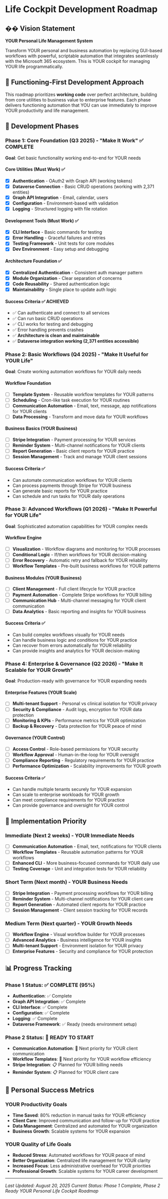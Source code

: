 # Life Cockpit Development Roadmap

## �� Vision Statement

**YOUR Personal Life Management System**

Transform YOUR personal and business automation by replacing GUI-based workflows with powerful, scriptable automation that integrates seamlessly with the Microsoft 365 ecosystem. This is YOUR cockpit for managing YOUR life programmatically.

## 🚀 Functioning-First Development Approach

This roadmap prioritizes **working code** over perfect architecture, building from core utilities to business value to enterprise features. Each phase delivers functioning automation that YOU can use immediately to improve YOUR productivity and life management.

## 📅 Development Phases

### Phase 1: Core Foundation (Q3 2025) - "Make It Work" ✅ **COMPLETE**
**Goal**: Get basic functionality working end-to-end for YOUR needs

#### Core Utilities (Must Work) ✅
- [x] **Authentication** - OAuth2 with Graph API (working tokens)
- [x] **Dataverse Connection** - Basic CRUD operations (working with 2,371 entities)
- [x] **Graph API Integration** - Email, calendar, users
- [x] **Configuration** - Environment-based with validation
- [x] **Logging** - Structured logging with file rotation

#### Development Tools (Must Work) ✅
- [x] **CLI Interface** - Basic commands for testing
- [x] **Error Handling** - Graceful failures and retries
- [x] **Testing Framework** - Unit tests for core modules
- [x] **Dev Environment** - Easy setup and debugging

#### Architecture Foundation ✅
- [x] **Centralized Authentication** - Consistent auth manager pattern
- [x] **Module Organization** - Clear separation of concerns
- [x] **Code Reusability** - Shared authentication logic
- [x] **Maintainability** - Single place to update auth logic

#### Success Criteria ✅ **ACHIEVED**
- ✅ Can authenticate and connect to all services
- ✅ Can run basic CRUD operations
- ✅ CLI works for testing and debugging
- ✅ Error handling prevents crashes
- ✅ **Architecture is clean and maintainable**
- ✅ **Dataverse integration working (2,371 entities accessible)**

### Phase 2: Basic Workflows (Q4 2025) - "Make It Useful for YOUR Life"
**Goal**: Create working automation workflows for YOUR daily needs

#### Workflow Foundation
- [ ] **Template System** - Reusable workflow templates for YOUR patterns
- [ ] **Scheduling** - Cron-like task execution for YOUR routines
- [ ] **Communication Automation** - Email, text, message, app notifications for YOUR clients
- [ ] **Data Processing** - Transform and move data for YOUR workflows

#### Business Basics (YOUR Business)
- [ ] **Stripe Integration** - Payment processing for YOUR services
- [ ] **Reminder System** - Multi-channel notifications for YOUR clients
- [ ] **Report Generation** - Basic client reports for YOUR practice
- [ ] **Session Management** - Track and manage YOUR client sessions

#### Success Criteria ✅
- Can automate communication workflows for YOUR clients
- Can process payments through Stripe for YOUR business
- Can generate basic reports for YOUR practice
- Can schedule and run tasks for YOUR daily operations

### Phase 3: Advanced Workflows (Q1 2026) - "Make It Powerful for YOUR Life"
**Goal**: Sophisticated automation capabilities for YOUR complex needs

#### Workflow Engine
- [ ] **Visualization** - Workflow diagrams and monitoring for YOUR processes
- [ ] **Conditional Logic** - If/then workflows for YOUR decision-making
- [ ] **Error Recovery** - Automatic retry and fallback for YOUR reliability
- [ ] **Workflow Templates** - Pre-built business workflows for YOUR patterns

#### Business Modules (YOUR Business)
- [ ] **Client Management** - Full client lifecycle for YOUR practice
- [ ] **Payment Automation** - Complete Stripe workflows for YOUR billing
- [ ] **Communication Hub** - Multi-channel messaging for YOUR client communication
- [ ] **Data Analytics** - Basic reporting and insights for YOUR business

#### Success Criteria ✅
- Can build complex workflows visually for YOUR needs
- Can handle business logic and conditions for YOUR practice
- Can recover from errors automatically for YOUR reliability
- Can provide insights and analytics for YOUR decision-making

### Phase 4: Enterprise & Governance (Q2 2026) - "Make It Scalable for YOUR Growth"
**Goal**: Production-ready with governance for YOUR expanding needs

#### Enterprise Features (YOUR Scale)
- [ ] **Multi-tenant Support** - Personal vs clinical isolation for YOUR privacy
- [ ] **Security & Compliance** - Audit logs, encryption for YOUR data protection
- [ ] **Monitoring & KPIs** - Performance metrics for YOUR optimization
- [ ] **Backup & Recovery** - Data protection for YOUR peace of mind

#### Governance (YOUR Control)
- [ ] **Access Control** - Role-based permissions for YOUR security
- [ ] **Workflow Approval** - Human-in-the-loop for YOUR oversight
- [ ] **Compliance Reporting** - Regulatory requirements for YOUR practice
- [ ] **Performance Optimization** - Scalability improvements for YOUR growth

#### Success Criteria ✅
- Can handle multiple tenants securely for YOUR expansion
- Can scale to enterprise workloads for YOUR growth
- Can meet compliance requirements for YOUR practice
- Can provide governance and oversight for YOUR control

## 🔧 Implementation Priority

### Immediate (Next 2 weeks) - YOUR Immediate Needs
- [ ] **Communication Automation** - Email, text, notifications for YOUR clients
- [ ] **Workflow Templates** - Reusable automation patterns for YOUR workflows
- [ ] **Enhanced CLI** - More business-focused commands for YOUR daily use
- [ ] **Testing Coverage** - Unit and integration tests for YOUR reliability

### Short Term (Next month) - YOUR Business Needs
- [ ] **Stripe Integration** - Payment processing workflows for YOUR billing
- [ ] **Reminder System** - Multi-channel notifications for YOUR client care
- [ ] **Report Generation** - Automated client reports for YOUR practice
- [ ] **Session Management** - Client session tracking for YOUR records

### Medium Term (Next quarter) - YOUR Growth Needs
- [ ] **Workflow Engine** - Visual workflow builder for YOUR processes
- [ ] **Advanced Analytics** - Business intelligence for YOUR insights
- [ ] **Multi-tenant Support** - Environment isolation for YOUR privacy
- [ ] **Enterprise Features** - Security and compliance for YOUR protection

## 📊 Progress Tracking

### Phase 1 Status: ✅ **COMPLETE (95%)**
- **Authentication**: ✅ Complete
- **Graph API Integration**: ✅ Complete
- **CLI Interface**: ✅ Complete
- **Configuration**: ✅ Complete
- **Logging**: ✅ Complete
- **Dataverse Framework**: ✅ Ready (needs environment setup)

### Phase 2 Status: 🚀 **READY TO START**
- **Communication Automation**: 🎯 Next priority for YOUR client communication
- **Workflow Templates**: 🎯 Next priority for YOUR workflow efficiency
- **Stripe Integration**: 📋 Planned for YOUR billing needs
- **Reminder System**: 📋 Planned for YOUR client care

## 🎯 Personal Success Metrics

### YOUR Productivity Goals
- **Time Saved**: 80% reduction in manual tasks for YOUR efficiency
- **Client Care**: Improved communication and follow-up for YOUR practice
- **Data Management**: Centralized and automated for YOUR organization
- **Business Growth**: Scalable systems for YOUR expansion

### YOUR Quality of Life Goals
- **Reduced Stress**: Automated workflows for YOUR peace of mind
- **Better Organization**: Centralized life management for YOUR clarity
- **Increased Focus**: Less administrative overhead for YOUR priorities
- **Professional Growth**: Scalable systems for YOUR career development

---

*Last Updated: August 20, 2025*
*Current Status: Phase 1 Complete, Phase 2 Ready*
*YOUR Personal Life Cockpit Roadmap*
